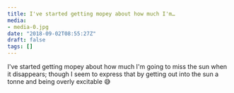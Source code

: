 ```yaml
---
title: I've started getting mopey about how much I'm…
media:
- media-0.jpg
date: "2018-09-02T08:55:27Z"
draft: false
tags: []
---
```

I've started getting mopey about how much I'm going to miss the sun when it disappears; though I seem to express that by getting out into the sun a tonne and being overly excitable 😅
